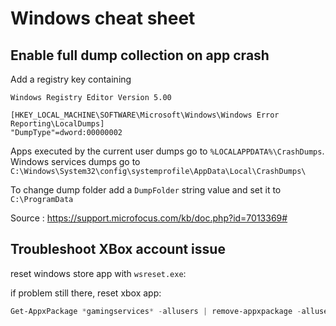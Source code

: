 # Windows cheat sheet

## Enable full dump collection on app crash

Add a registry key containing 

```reg
Windows Registry Editor Version 5.00

[HKEY_LOCAL_MACHINE\SOFTWARE\Microsoft\Windows\Windows Error Reporting\LocalDumps]
"DumpType"=dword:00000002
```

Apps executed by the current user dumps go to `%LOCALAPPDATA%\CrashDumps`. Windows services dumps go to `C:\Windows\System32\config\systemprofile\AppData\Local\CrashDumps\`

To change dump folder add a `DumpFolder` string value and set it to `C:\ProgramData`

Source : https://support.microfocus.com/kb/doc.php?id=7013369#

## Troubleshoot XBox account issue

reset windows store app with `wsreset.exe`: 

if problem still there, reset xbox app:

```powershell
Get-AppxPackage *gamingservices* -allusers | remove-appxpackage -allusers
```
